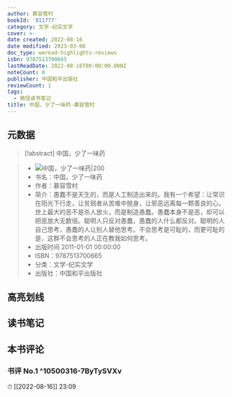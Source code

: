 ```yaml
---
author: 慕容雪村
bookId: '811777'
category: 文学-纪实文学
cover: >-
date created: 2022-08-16
date modified: 2023-03-08
doc_type: weread-highlights-reviews
isbn: 9787513700665
lastReadDate: 2022-08-16T00:00:00.000Z
noteCount: 0
publisher: 中国和平出版社
reviewCount: 1
tags:
  - 微信读书笔记
title: 中国，少了一味药-慕容雪村
---
```


## 元数据

>[!abstract] 中国，少了一味药

> - ![中国，少了一味药|200](https://wfqqreader-1252317822.image.myqcloud.com/cover/777/811777/t7_811777.jpg)
> - 书名：中国，少了一味药
> - 作者：慕容雪村
> - 简介：愚蠢不是天生的，而是人工制造出来的。我有一个希望：让常识在阳光下行走，让贫弱者从苦难中脱身，让邪恶远离每一颗善良的心。世上最大的恶不是杀人放火，而是制造愚蠢。愚蠢本身不是恶，却可以把恶放大无数倍。聪明人只反对愚蠢，愚蠢的人什么都反对。聪明的人自己思考，愚蠢的人让别人替他思考。不会思考是可耻的，而更可耻的是，这群不会思考的人正在教我如何思考。
> - 出版时间 2011-01-01 00:00:00
> - ISBN：9787513700665
> - 分类：文学-纪实文学
> - 出版社：中国和平出版社

## 高亮划线

## 读书笔记

## 本书评论

### 书评 No.1 ^10500316-7ByTySVXv

⏱ [[2022-08-16]] 23:09
